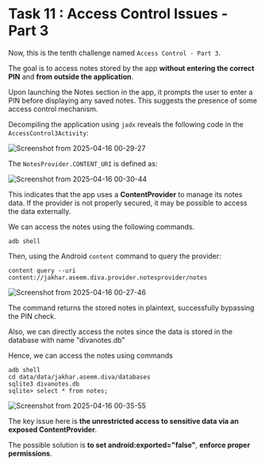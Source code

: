 # Task 11 : Access Control Issues - Part 3

Now, this is the tenth challenge named `Access Control - Part 3`.

The goal is to access notes stored by the app **without entering the correct PIN** and **from outside the application**.

Upon launching the Notes section in the app, it prompts the user to enter a PIN before displaying any saved notes. This suggests the presence of some access control mechanism.

Decompiling the application using `jadx` reveals the following code in the `AccessControl3Activity`:

![Screenshot from 2025-04-16 00-29-27](https://github.com/user-attachments/assets/78d34fce-5869-49c6-b2b1-d2fa646c0baa)


The `NotesProvider.CONTENT_URI` is defined as:

![Screenshot from 2025-04-16 00-30-44](https://github.com/user-attachments/assets/bb5d201c-74c9-4a0b-895a-186fe271e393)

This indicates that the app uses a **ContentProvider** to manage its notes data. If the provider is not properly secured, it may be possible to access the data externally.

We can access the notes using the following commands.

`adb shell`

Then, using the Android `content` command to query the provider:

`content query --uri content://jakhar.aseem.diva.provider.notesprovider/notes`

![Screenshot from 2025-04-16 00-27-46](https://github.com/user-attachments/assets/01453164-7da7-44c3-b5e3-d2d7dbbd03c3)

The command returns the stored notes in plaintext, successfully bypassing the PIN check.

Also, we can directly access the notes since the data is stored in the database with name "divanotes.db"

Hence, we can access the notes using commands 
```
adb shell
cd data/data/jakhar.aseem.diva/databases
sqlite3 divanotes.db
sqlite> select * from notes;
```
![Screenshot from 2025-04-16 00-35-55](https://github.com/user-attachments/assets/0cf60430-708e-49c4-b249-6a7303454071)


The key issue here is **the unrestricted access to sensitive data via an exposed ContentProvider**. 

The possible solution is **to set android:exported="false"**, **enforce proper permissions**.
